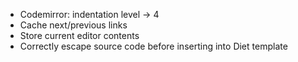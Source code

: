 * Codemirror: indentation level -> 4
* Cache next/previous links
* Store current editor contents
* Correctly escape source code before inserting into Diet template


